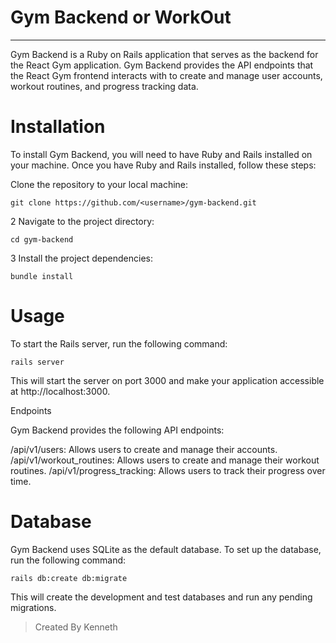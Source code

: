 # Gym Backend or WorkOut
-----

Gym Backend is a Ruby on Rails application that serves as the backend for the React Gym application. Gym Backend provides the API endpoints that the React Gym frontend interacts with to create and manage user accounts, workout routines, and progress tracking data.

# Installation

To install Gym Backend, you will need to have Ruby and Rails installed on your machine. Once you have Ruby and Rails installed, follow these steps:

Clone the repository to your local machine:

```
git clone https://github.com/<username>/gym-backend.git

```
2 Navigate to the project directory:

```
cd gym-backend
```

3 Install the project dependencies:

```
bundle install
```

# Usage
To start the Rails server, run the following command:

```
rails server
```
This will start the server on port 3000 and make your application accessible at http://localhost:3000.

Endpoints


Gym Backend provides the following API endpoints:

/api/v1/users: Allows users to create and manage their accounts.
/api/v1/workout_routines: Allows users to create and manage their workout routines.
/api/v1/progress_tracking: Allows users to track their progress over time.

# Database
Gym Backend uses SQLite as the default database. To set up the database, run the following command:

```
rails db:create db:migrate

```

This will create the development and test databases and run any pending migrations.

> Created By Kenneth